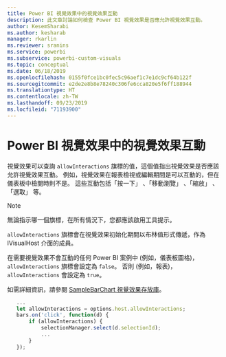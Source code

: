 ```yaml
---
title: Power BI 視覺效果中的視覺效果互動
description: 此文章討論如何檢查 Power BI 視覺效果是否應允許視覺效果互動。
author: KesemSharabi
ms.author: kesharab
manager: rkarlin
ms.reviewer: sranins
ms.service: powerbi
ms.subservice: powerbi-custom-visuals
ms.topic: conceptual
ms.date: 06/18/2019
ms.openlocfilehash: 0155f0fce1bc0fec5c96aef1c7e1dc9cf64b122f
ms.sourcegitcommit: e2de2e8b8e78240c306fe6cca820e5f6ff188944
ms.translationtype: HT
ms.contentlocale: zh-TW
ms.lasthandoff: 09/23/2019
ms.locfileid: "71193900"
---
```

# <a name="visual-interactions-in-power-bi-visuals"></a>Power BI 視覺效果中的視覺效果互動

視覺效果可以查詢 `allowInteractions` 旗標的值，這個值指出視覺效果是否應該允許視覺效果互動。 例如，視覺效果在報表檢視或編輯期間是可以互動的，但在儀表板中檢閱時則不是。 這些互動包括「按一下」  、「移動瀏覽」  、「縮放」  、「選取」  等。 

> [!NOTE]
> 無論指示哪一個旗標，在所有情況下，您都應該啟用工具提示。

`allowInteractions` 旗標會在視覺效果初始化期間以布林值形式傳遞，作為 IVisualHost 介面的成員。

在需要視覺效果不會互動的任何 Power BI 案例中 (例如，儀表板圖格)，`allowInteractions` 旗標會設定為 `false`。 否則 (例如，報表)，`allowInteractions` 會設定為 `true`。

如需詳細資訊，請參閱 [SampleBarChart 視覺效果存放庫](https://github.com/Microsoft/PowerBI-visuals-sampleBarChart/commit/59a47935d8f5272ce145fe804193599ddb7e2001)。

```typescript
   ...
   let allowInteractions = options.host.allowInteractions;
   bars.on('click', function(d) {
       if (allowInteractions) {
           selectionManager.select(d.selectionId);
           ...
       }
   });
```
